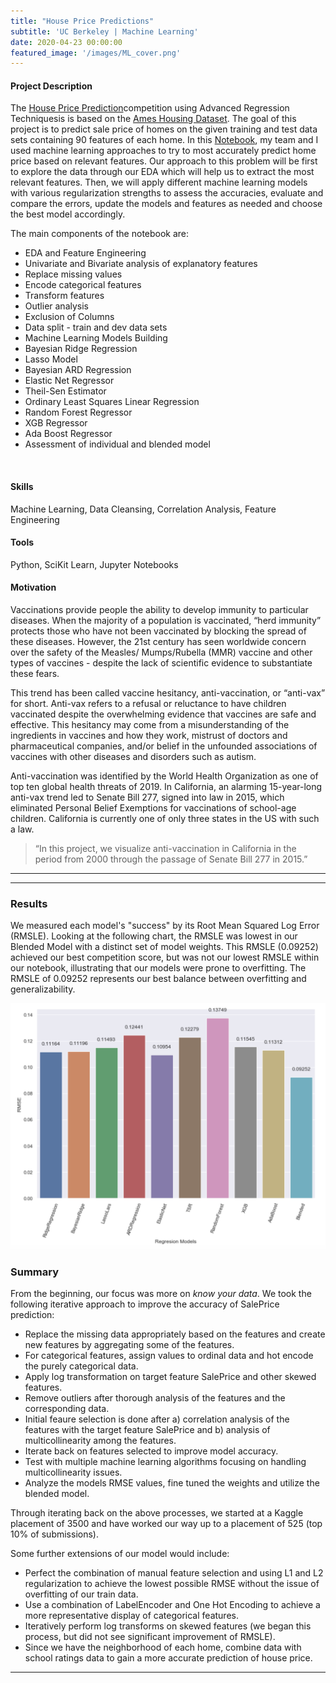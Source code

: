 ```yaml
---
title: "House Price Predictions"
subtitle: 'UC Berkeley | Machine Learning'
date: 2020-04-23 00:00:00
featured_image: '/images/ML_cover.png'
---
```


<!-- ![](/images/impact_chart.png) -->

<!-- ## About the Project -->

#### Project Description

The <a href="https://github.com/allison-godfrey/w207-final-group-project/blob/master/W207_Predict_Property_Sale_Price.ipynb">House Price Prediction</a>competition using Advanced Regression Techniquesis is based on the <a href="http://jse.amstat.org/v19n3/decock.pdf">Ames Housing Dataset</a>. The goal of this project is to predict sale price of homes on the given training and test data sets containing 90 features of each home. 
In this <a href="https://github.com/allison-godfrey/w207-final-group-project/blob/master/W207_Predict_Property_Sale_Price.ipynb">Notebook</a>, my team and I used machine learning approaches to try to most accurately predict home price based on relevant features. Our approach to this problem will be first to explore the data through our EDA which will help us to extract the most relevant features. Then, we will apply different machine learning models with various regularization strengths to assess the accuracies, evaluate and compare the errors, update the models and features as needed and choose the best model accordingly. 

The main components of the notebook are:

* EDA and Feature Engineering
* Univariate and Bivariate analysis of explanatory features
* Replace missing values
* Encode categorical features
* Transform features
* Outlier analysis
* Exclusion of Columns
* Data split - train and dev data sets
* Machine Learning Models Building
* Bayesian Ridge Regression
* Lasso Model
* Bayesian ARD Regression
* Elastic Net Regressor
* Theil-Sen Estimator
* Ordinary Least Squares Linear Regression
* Random Forest Regressor
* XGB Regressor
* Ada Boost Regressor
* Assessment of individual and blended model
<br>

#### Skills

Machine Learning, Data Cleansing, Correlation Analysis, Feature Engineering

#### Tools

Python, SciKit Learn, Jupyter Notebooks

#### Motivation

Vaccinations provide people the ability to develop immunity to particular diseases. When the majority of a population is vaccinated, “herd immunity” protects those who have not been vaccinated by blocking the spread of these diseases. However, the 21st century has seen worldwide concern over the safety of the Measles/ Mumps/Rubella (MMR) vaccine and other types of vaccines - despite the lack of scientific evidence to substantiate these fears.

This trend has been called vaccine hesitancy, anti-vaccination, or “anti-vax” for short. Anti-vax refers to a refusal or reluctance to have children vaccinated despite the overwhelming evidence that vaccines are safe and effective. This hesitancy may come from a misunderstanding of the ingredients in vaccines and how they work, mistrust of doctors and pharmaceutical companies, and/or belief in the unfounded associations of vaccines with other diseases and disorders such as autism.

Anti-vaccination was identified by the World Health Organization as one of top ten global health threats of 2019. In California, an alarming 15-year-long anti-vax trend led to Senate Bill 277, signed into law in 2015, which eliminated Personal Belief Exemptions for vaccinations of school-age children. California is currently one of only three states in the US with such a law.

> “In this project, we visualize anti-vaccination in California in the period from 2000 through the passage of Senate Bill 277 in 2015.”

<!-- The theme also supports markdown tables:

| Item                 | Author        | Supports tables? | Price |
|----------------------|---------------|------------------|-------|
| Duet Jekyll Theme    | Jekyll Themes | Yes              | $49   |
| Index Jekyll Theme   | Jekyll Themes | Yes              | $49   |
| Journal Jekyll Theme | Jekyll Themes | Yes              | $49   |

And footnotes[^1], which link to explanations[^2] at the bottom of the page[^3].

[^1]: Beautiful modern, minimal theme design.
[^2]: Powerful features to show off your work.
[^3]: Maintained and supported by the theme developer.

You can throw in some horizontal rules too:
 -->
---

<!-- ### Image galleries

Here's a really neat custom feature we added – galleries:

<div class="gallery" data-columns="3">
	<img src="/images/demo/demo-portrait.jpg">
	<img src="/images/demo/demo-landscape.jpg">
	<img src="/images/demo/demo-square.jpg">
	<img src="/images/demo/demo-landscape-2.jpg">
</div>

Inspired by the Galleries feature from WordPress, we've made it easy to create grid layouts for your images. Just use a bit of simple HTML in your post to create a masonry grid image layout:

```html
<div class="gallery" data-columns="3">
    <img src="/images/demo/demo-portrait.jpg">
    <img src="/images/demo/demo-landscape.jpg">
    <img src="/images/demo/demo-square.jpg">
    <img src="/images/demo/demo-landscape-2.jpg">
</div>
```

*See what we did there? Code and syntax highlighting is built-in too!*

Change the number inside the 'columns' setting to create different types of gallery for all kinds of purposes. You can even click on each image to seamlessly enlarge it on the page. -->

---

### Results

We measured each model's "success" by its Root Mean Squared Log Error (RMSLE). Looking at the following chart, the RMSLE was lowest in our Blended Model with a distinct set of model weights. This RMSLE (0.09252) achieved our best competition score, but was not our lowest RMSLE within our notebook, illustrating that our models were prone to overfitting. The RMSLE of 0.09252 represents our best balance between overfitting and generalizability. 

<img src="/images/RMSE_analysis.png">


### Summary

From the beginning, our focus was more on *know your data*. We took the following iterative approach to improve the accuracy of SalePrice prediction:

* Replace the missing data appropriately based on the features and create new features by aggregating some of the features.
* For categorical features, assign values to ordinal data and hot encode the purely categorical data.
* Apply log transformation on target feature SalePrice and other skewed features.
* Remove outliers after thorough analysis of the features and the corresponding data.
* Initial feaure selection is done after a) correlation analysis of the features with the target feature SalePrice and b) analysis of multicollinearity among the features.
* Iterate back on features selected to improve model accuracy. 
* Test with multiple machine learning algorithms focusing on handling multicollinearity issues.
* Analyze the models RMSE values, fine tuned the weights and utilize the blended model.

Through iterating back on the above processes, we started at a Kaggle placement of 3500 and have worked our way up to a placement of 525 (top 10% of submissions). 


Some further extensions of our model would include:
* Perfect the combination of manual feature selection and using L1 and L2 regularization to achieve the lowest possible RMSE without the issue of overfitting of our train data.
* Use a combination of LabelEncoder and One Hot Encoding to achieve a more representative display of categorical features.
* Iteratively perform log transforms on skewed features (we began this process, but did not see significant improvement of RMSLE).
* Since we have the neighborhood of each home, combine data with school ratings data to gain a more accurate prediction of house price. 


---


